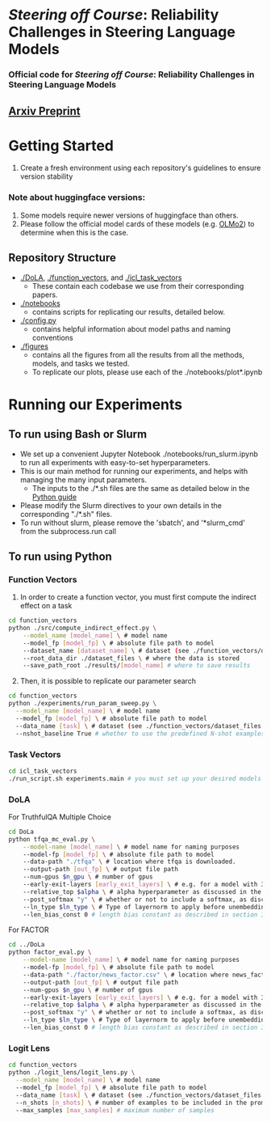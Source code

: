 # *Steering off Course*: Reliability Challenges in Steering Language Models
### Official code for ***Steering off Course*: Reliability Challenges in Steering Language Models**

## [Arxiv Preprint](https://arxiv.org/)

# Getting Started
1. Create a fresh environment using each repository's guidelines to ensure version stability
### Note about huggingface versions:
1. Some models require newer versions of huggingface than others.
2. Please follow the official model cards of these models (e.g. [OLMo2](https://huggingface.co/allenai/OLMo-2-1124-7B)) to determine when this is the case.
## Repository Structure
- [./DoLA](https://github.com/patqdasilva/steering-off-course/tree/main/DoLa), [./function_vectors](https://github.com/patqdasilva/steering-off-course/tree/main/function_vectors), and [./icl_task_vectors](https://github.com/patqdasilva/steering-off-course/tree/main/icl_task_vectors)
    - These contain each codebase we use from their corresponding papers.
- [./notebooks](https://github.com/patqdasilva/steering-off-course/tree/main/notebooks)
    - contains scripts for replicating our results, detailed below.
- [./config.py](https://github.com/patqdasilva/steering-off-course/blob/main/config.py)
    - contains helpful information about model paths and naming conventions
- [./figures](https://github.com/patqdasilva/steering-off-course/tree/main/figures)
    - contains all the figures from all the results from all the methods, models, and tasks we tested.
    - To replicate our plots, please use each of the ./notebooks/plot*.ipynb

# Running our Experiments
## To run using Bash or Slurm
- We set up a convenient Jupyter Notebook ./notebooks/run_slurm.ipynb to run all experiments with easy-to-set hyperparameters.
- This is our main method for running our experiments, and helps with managing the many input parameters.
    - The inputs to the ./*.sh files are the same as detailed below in the [Python guide](#to-run-using-python)
- Please modify the Slurm directives to your own details in the corresponding "./*.sh" files.
- To run without slurm, please remove the 'sbatch', and '*slurm_cmd' from the subprocess.run call

## To run using Python
### Function Vectors
1. In order to create a function vector, you must first compute the indirect effect on a task
```bash
cd function_vectors
python ./src/compute_indirect_effect.py \
    --model_name [model_name] \ # model name
    --model_fp [model_fp] \ # absolute file path to model
    --dataset_name [dataset_name] \ # dataset (see ./function_vectors/dataset_files for tasks)
    --root_data_dir ./dataset_files \ # where the data is stored
    --save_path_root ./results/[model_name] # where to save results
```
2. Then, it is possible to replicate our parameter search
```bash
cd function_vectors
python ./experiments/run_param_sweep.py \
  --model_name [model_name] \ # model name
  --model_fp [model_fp] \ # absolute file path to model
  --data_name [task] \ # dataset (see ./function_vectors/dataset_files for tasks)
  --nshot_baseline True # whether to use the predefined N-shot examples
```
### Task Vectors
```bash
cd icl_task_vectors
./run_script.sh experiments.main # you must set up your desired models in ./configs before running
```
### DoLA
For TruthfulQA Multiple Choice
```bash
cd DoLa
python tfqa_mc_eval.py \
    --model-name [model_name] \ # model name for naming purposes 
    --model-fp [model_fp] \ # absolute file path to model
    --data-path "./tfqa" \ # location where tfqa is downloaded.
    --output-path [out_fp] \ # output file path
    --num-gpus $n_gpu \ # number of gpus
    --early-exit-layers [early_exit_layers] \ # e.g. for a model with 32 layers, a 0-25% bucket is '0,2,4,6,8,32'
    --relative_top $alpha \ # alpha hyperparameter as discussed in the paper 
    --post_softmax "y" \ # whether or not to include a softmax, as discussed in 3.1 "Evaluation"
    --ln_type $ln_type \ # Type of layernorm to apply before unembedding. We set this to 'none'
    --len_bias_const 0 # length bias constant as described in section 3.1 Evaluation, and Table 7
```
For FACTOR
```bash
cd ../DoLa
python factor_eval.py \
    --model-name [model_name] \ # model name for naming purposes 
    --model-fp [model_fp] \ # absolute file path to model
    --data-path "./factor/news_factor.csv" \ # location where news_factor is downloaded.
    --output-path [out_fp] \ # output file path
    --num-gpus $n_gpu \ # number of gpus
    --early-exit-layers [early_exit_layers] \ # e.g. for a model with 32 layers, a 0-25% bucket is '0,2,4,6,8,32'
    --relative_top $alpha \ # alpha hyperparameter as discussed in the paper 
    --post_softmax "y" \ # whether or not to include a softmax, as discussed in 3.1 "Evaluation"
    --ln_type $ln_type \ # Type of layernorm to apply before unembedding. We set this to 'none'
    --len_bias_const 0 # length bias constant as described in section 3.1 Evaluation, and Table 7
```
### Logit Lens
```bash
cd function_vectors
python ./logit_lens/logit_lens.py \
  --model_name [model_name] \ # model name
  --model_fp [model_fp] \ # absolute file path to model
  --data_name [task] \ # dataset (see ./function_vectors/dataset_files for tasks, or 'tqa')
  --n_shots [n_shots] \ # number of examples to be included in the prompt
  --max_samples [max_samples] # maximum number of samples
```